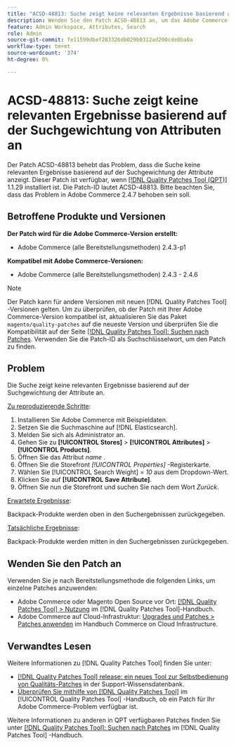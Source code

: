 ```yaml
---
title: "ACSD-48813: Suche zeigt keine relevanten Ergebnisse basierend auf der Suchgewichtung von Attributen an."
description: Wenden Sie den Patch ACSD-48813 an, um das Adobe Commerce-Problem zu beheben, bei dem die Suche keine relevanten Ergebnisse basierend auf der Suchgewichtung der Attribute anzeigt.
feature: Admin Workspace, Attributes, Search
role: Admin
source-git-commit: fe11599dbef283326db029b0312ad290cde0ba0a
workflow-type: tm+mt
source-wordcount: '374'
ht-degree: 0%

---
```


# ACSD-48813: Suche zeigt keine relevanten Ergebnisse basierend auf der Suchgewichtung von Attributen an

Der Patch ACSD-48813 behebt das Problem, dass die Suche keine relevanten Ergebnisse basierend auf der Suchgewichtung der Attribute anzeigt. Dieser Patch ist verfügbar, wenn [[!DNL Quality Patches Tool (QPT)]](https://experienceleague.adobe.com/en/docs/commerce-knowledge-base/kb/announcements/commerce-announcements/magento-quality-patches-released-new-tool-to-self-serve-quality-patches) 1.1.29 installiert ist. Die Patch-ID lautet ACSD-48813. Bitte beachten Sie, dass das Problem in Adobe Commerce 2.4.7 behoben sein soll.

## Betroffene Produkte und Versionen

**Der Patch wird für die Adobe Commerce-Version erstellt:**

* Adobe Commerce (alle Bereitstellungsmethoden) 2.4.3-p1

**Kompatibel mit Adobe Commerce-Versionen:**

* Adobe Commerce (alle Bereitstellungsmethoden) 2.4.3 - 2.4.6

>[!NOTE]
>
>Der Patch kann für andere Versionen mit neuen [!DNL Quality Patches Tool] -Versionen gelten. Um zu überprüfen, ob der Patch mit Ihrer Adobe Commerce-Version kompatibel ist, aktualisieren Sie das Paket `magento/quality-patches` auf die neueste Version und überprüfen Sie die Kompatibilität auf der Seite [[!DNL Quality Patches Tool]: Suchen nach Patches](https://experienceleague.adobe.com/tools/commerce-quality-patches/index.html). Verwenden Sie die Patch-ID als Suchschlüsselwort, um den Patch zu finden.

## Problem

Die Suche zeigt keine relevanten Ergebnisse basierend auf der Suchgewichtung der Attribute an.

<u>Zu reproduzierende Schritte</u>:

1. Installieren Sie Adobe Commerce mit Beispieldaten.
1. Setzen Sie die Suchmaschine auf [!DNL Elasticsearch].
1. Melden Sie sich als Administrator an.
1. Gehen Sie zu **[!UICONTROL Stores]** > **[!UICONTROL Attributes]** > **[!UICONTROL Products]**.
1. Öffnen Sie das Attribut *name* .
1. Öffnen Sie die Storefront *[!UICONTROL Properties]* -Registerkarte.
1. Wählen Sie [!UICONTROL Search Weight] = *10* aus dem Dropdown-Wert.
1. Klicken Sie auf **[!UICONTROL Save Attribute]**.
1. Öffnen Sie nun die Storefront und suchen Sie nach dem Wort *Zurück*.

<u>Erwartete Ergebnisse</u>:

Backpack-Produkte werden oben in den Suchergebnissen zurückgegeben.

<u>Tatsächliche Ergebnisse</u>:

Backpack-Produkte werden mitten in den Suchergebnissen zurückgegeben.

## Wenden Sie den Patch an

Verwenden Sie je nach Bereitstellungsmethode die folgenden Links, um einzelne Patches anzuwenden:

* Adobe Commerce oder Magento Open Source vor Ort: [[!DNL Quality Patches Tool] > Nutzung](/help/tools/quality-patches-tool/usage.md) im [!DNL Quality Patches Tool]-Handbuch.
* Adobe Commerce auf Cloud-Infrastruktur: [Upgrades und Patches > Patches anwenden](https://experienceleague.adobe.com/docs/commerce-cloud-service/user-guide/develop/upgrade/apply-patches.html) im Handbuch Commerce on Cloud Infrastructure.

## Verwandtes Lesen

Weitere Informationen zu [!DNL Quality Patches Tool] finden Sie unter:

* [[!DNL Quality Patches Tool] release: ein neues Tool zur Selbstbedienung von Qualitäts-Patches](https://experienceleague.adobe.com/en/docs/commerce-knowledge-base/kb/announcements/commerce-announcements/magento-quality-patches-released-new-tool-to-self-serve-quality-patches) in der Support-Wissensdatenbank.
* [Überprüfen Sie mithilfe von  [!DNL Quality Patches Tool]](/help/tools/quality-patches-tool/patches-available-in-qpt/check-patch-for-magento-issue-with-magento-quality-patches.md) im [!UICONTROL Quality Patches Tool] -Handbuch, ob ein Patch für Ihr Adobe Commerce-Problem verfügbar ist.


Weitere Informationen zu anderen in QPT verfügbaren Patches finden Sie unter [[!DNL Quality Patches Tool]: Suchen nach Patches](https://experienceleague.adobe.com/tools/commerce-quality-patches/index.html) im [!DNL Quality Patches Tool] -Handbuch.
